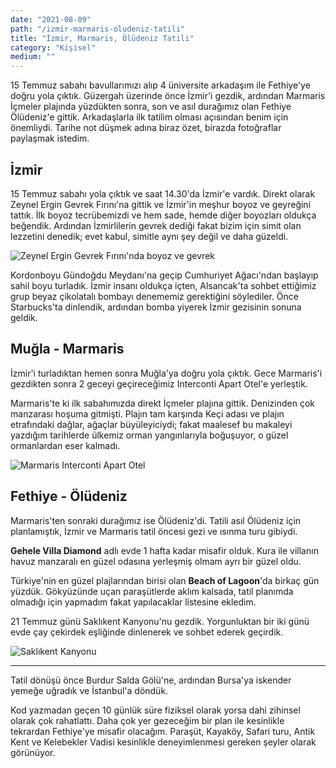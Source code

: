 ```yaml
---
date: "2021-08-09"
path: "/izmir-marmaris-oludeniz-tatili"
title: "İzmir, Marmaris, Ölüdeniz Tatili"
category: "Kişisel"
medium: ""
---
```


15 Temmuz sabahı bavullarımızı alıp 4 üniversite arkadaşım ile Fethiye'ye doğru yola çıktık. Güzergah üzerinde önce İzmir'i gezdik, ardından Marmaris İçmeler plajında yüzdükten sonra, son ve asıl durağımız olan Fethiye Ölüdeniz'e gittik. Arkadaşlarla ilk tatilim olması açısından benim için önemliydi. Tarihe not düşmek adına biraz özet, birazda fotoğraflar paylaşmak istedim.

## İzmir

15 Temmuz sabahı yola çıktık ve saat 14.30'da İzmir'e vardık. Direkt olarak Zeynel Ergin Gevrek Fırını'na gittik ve İzmir'in meşhur boyoz ve geyreğini tattık. İlk boyoz tecrübemizdi ve hem sade, hemde diğer boyozları oldukça beğendik. Ardından İzmirlilerin gevrek dediği fakat bizim için simit olan lezzetini denedik; evet kabul, simitle aynı şey değil ve daha güzeldi.

![Zeynel Ergin Gevrek Fırını'nda boyoz ve gevrek](/img/blog/2021-08-09/izmir.jpg)

Kordonboyu Gündoğdu Meydanı'na geçip Cumhuriyet Ağacı'ndan başlayıp sahil boyu turladık. İzmir insanı oldukça içten, Alsancak'ta sohbet ettiğimiz grup beyaz çikolatalı bombayı denememiz gerektiğini söylediler. Önce Starbucks'ta dinlendik, ardından bomba yiyerek İzmir gezisinin sonuna geldik.

## Muğla - Marmaris

İzmir'i turladıktan hemen sonra Muğla'ya doğru yola çıktık. Gece Marmaris'i gezdikten sonra 2 geceyi geçireceğimiz Interconti Apart Otel'e yerleştik.

Marmaris'te ki ilk sabahımızda direkt İçmeler plajına gittik. Denizinden çok manzarası hoşuma gitmişti. Plajın tam karşında Keçi adası ve plajın etrafındaki dağlar, ağaçlar büyüleyiciydi; fakat maalesef bu makaleyi yazdığım tarihlerde ülkemiz orman yangınlarıyla boğuşuyor, o güzel ormanlardan eser kalmadı.

![Marmaris Interconti Apart Otel](/img/blog/2021-08-09/marmaris.jpg)

## Fethiye - Ölüdeniz

Marmaris'ten sonraki durağımız ise Ölüdeniz'di. Tatili asıl Ölüdeniz için planlamıştık, İzmir ve Marmaris tatil öncesi gezi ve ısınma turu gibiydi.

**Gehele Villa Diamond** adlı evde 1 hafta kadar misafir olduk. Kura ile villanın havuz manzaralı en güzel odasına yerleşmiş olmam ayrı bir güzel oldu.

Türkiye'nin en güzel plajlarından birisi olan **Beach of Lagoon**'da birkaç gün yüzdük. Gökyüzünde uçan paraşütlerde aklım kalsada, tatil planımda olmadığı için yapmadım fakat yapılacaklar listesine ekledim.

21 Temmuz günü Saklıkent Kanyonu'nu gezdik. Yorgunluktan bir iki günü evde çay çekirdek eşliğinde dinlenerek ve sohbet ederek geçirdik.

![Saklıkent Kanyonu](/img/blog/2021-08-09/saklikent.jpg)

---

Tatil dönüşü önce Burdur Salda Gölü'ne, ardından Bursa'ya iskender yemeğe uğradık ve İstanbul'a döndük.

Kod yazmadan geçen 10 günlük süre fiziksel olarak yorsa dahi zihinsel olarak çok rahatlattı. Daha çok yer gezeceğim bir plan ile kesinlikle tekrardan Fethiye'ye misafir olacağım. Paraşüt, Kayaköy, Safari turu, Antik Kent ve Kelebekler Vadisi kesinlikle deneyimlenmesi gereken şeyler olarak görünüyor.
